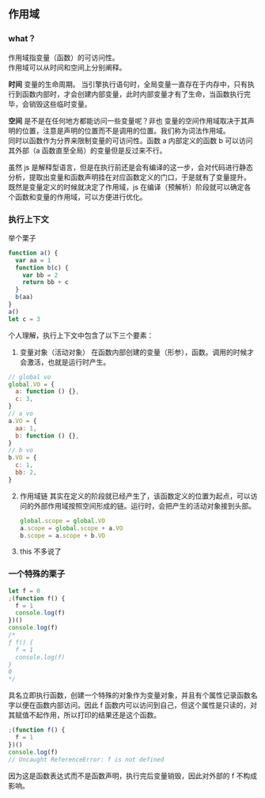 ## 作用域

### what？

作用域指变量（函数）的可访问性。  
作用域可以从时间和空间上分别阐释。

**时间**
变量的生命周期。
当引擎执行语句时，全局变量一直存在于内存中，只有执行到函数内部时，才会创建内部变量，此时内部变量才有了生命，当函数执行完毕，会销毁这些临时变量。

**空间**
是不是在任何地方都能访问一些变量呢？非也
变量的空间作用域取决于其声明的位置，注意是声明的位置而不是调用的位置。我们称为词法作用域。  
同时以函数作为分界来限制变量的可访问性。函数 a 内部定义的函数 b 可以访问其外部（a 函数直至全局）的变量但是反过来不行。

虽然 js 是解释型语言，但是在执行前还是会有编译的这一步，会对代码进行静态分析，提取出变量和函数声明挂在对应函数定义的门口，于是就有了变量提升。  
既然是变量定义的时候就决定了作用域，js 在编译（预解析）阶段就可以确定各个函数和变量的作用域，可以方便进行优化。

### 执行上下文

举个栗子

```js
function a() {
  var aa = 1
  function b(c) {
    var bb = 2
    return bb + c
  }
  b(aa)
}
a()
let c = 3
```

个人理解，执行上下文中包含了以下三个要素：

1. 变量对象（活动对象）
   在函数内部创建的变量（形参），函数。调用的时候才会激活，也就是运行时产生。

```js
// global vo
global.VO = {
  a: function () {},
  c: 3,
}
// a vo
a.VO = {
  aa: 1,
  b: function () {},
}
// b vo
b.VO = {
  c: 1,
  bb: 2,
}
```

2. 作用域链
   其实在定义的阶段就已经产生了，该函数定义的位置为起点，可以访问的外部作用域按照空间形成的链。运行时，会把产生的活动对象接到头部。

   ```js
   global.scope = global.VO
   a.scope = global.scope + a.VO
   b.scope = a.scope + b.VO
   ```

3. this
   不多说了

### 一个特殊的栗子

```js
let f = 0
;(function f() {
  f = 1
  console.log(f)
})()
console.log(f)
/* 
ƒ f() {
  f = 1
  console.log(f)
}
0
*/
```

具名立即执行函数，创建一个特殊的对象作为变量对象，并且有个属性记录函数名字以便在函数内部访问。因此 f 函数内可以访问到自己，但这个属性是只读的，对其赋值不起作用，所以打印的结果还是这个函数。

```js
;(function f() {
  f = 1
})()
console.log(f)
// Uncaught ReferenceError: f is not defined
```

因为这是函数表达式而不是函数声明，执行完后变量销毁，因此对外部的 f 不构成影响。
